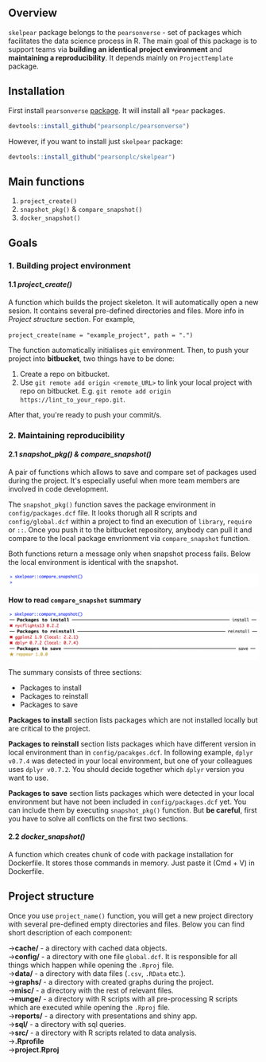 <!-- README.md is generated from README.Rmd. Please edit that file -->
Overview
--------

`skelpear` package belongs to the `pearsonverse` - set of packages which facilitates the data science process in R. The main goal of this package is to support teams via __building an identical project environment__ and __maintaining a reproducibility__. It depends mainly on `ProjectTemplate` package.

## Installation

First install `pearsonverse` [package](https://github.com/pearsonplc/pearsonverse). It will install all `*pear` packages.

``` r
devtools::install_github("pearsonplc/pearsonverse")
```

However, if you want to install just `skelpear` package:

``` r
devtools::install_github("pearsonplc/skelpear")
```

## Main functions

1. `project_create()`     
2. `snapshot_pkg()` & `compare_snapshot()`    
3. `docker_snapshot()`     

## Goals

### 1. Building project environment

#### 1.1 _project_create()_


A function which builds the project skeleton. It will automatically open a new sesion. It contains several pre-defined directories and files. More info in _Project structure_ section. For example,

`project_create(name = "example_project", path = ".")`

The function automatically initialises `git` environment. Then, to push your project into __bitbucket__, two things have to be done:

1. Create a repo on bitbucket.
2. Use `git remote add origin <remote_URL>` to link your local project with repo on bitbucket. E.g. `git remote add origin https://lint_to_your_repo.git`.

After that, you're ready to push your commit/s.

### 2. Maintaining reproducibility

#### 2.1 _snapshot_pkg() & compare_snapshot()_

A pair of functions which allows to save and compare set of packages used during the project. It's especially useful when more team members are involved in code development.

The `snapshot_pkg()` function saves the package environment in `config/packages.dcf` file. It looks thorugh all R scripts and `config/global.dcf` within a project to find an execution of `library`, `require` or `::`. Once you push it to the bitbucket repository, anybody can pull it and compare to the local package envrionment via `compare_snapshot` function.

Both functions return a message only when snapshot process fails. Below the local environment is identical with the snapshot.

![](https://raw.githubusercontent.com/pearsonplc/skelpear/new_compare_snapshot/inst/img/snapshot_no_message.png)

__How to read `compare_snapshot` summary__

![](https://raw.githubusercontent.com/pearsonplc/skelpear/new_compare_snapshot/inst/img/compare_snapshot.png)

The summary consists of three sections:

- Packages to install
- Packages to reinstall
- Packages to save

__Packages to install__ section lists packages which are not installed locally but are critical to the project.

__Packages to reinstall__ section lists packages which have different version in local environment than in `config/pacakges.dcf`. In following example, `dplyr v0.7.4` was detected in your local environment, but one of your colleagues uses `dplyr v0.7.2`. You should decide together which `dplyr` version you want to use.

__Packages to save__ section lists packages which were detected in your local environment but have not been included in `config/packages.dcf` yet. You can include them by executing `snapshot_pkg()` function. But __be careful__, first you have to solve all conflicts on the first two sections.

#### 2.2 _docker_snapshot()_

A function which creates chunk of code with package installation for Dockerfile. It stores those commands in memory. Just paste it (Cmd + V) in Dockerfile.

## Project structure

Once you use `project_name()` function, you will get a new project directory with several pre-defined empty directories and files. Below you can find short description of each component:

->__cache/__ - a directory with cached data objects.     
->__config/__ - a directory with one file `global.dcf`. It is responsible for all things which happen while opening the `.Rproj` file.        
->__data/__ - a directory with data files (`.csv`, `.RData` etc.).   
->__graphs/__ - a directory with created graphs during the project.    
->__misc/__ - a directory with the rest of relevant files.    
->__munge/__ - a directory with R scripts with all pre-processing R scripts which are executed while opening the `.Rproj` file.   
->__reports/__ - a directory with presentations and shiny app.   
->__sql/__ - a directory with sql queries.     
->__src/__ - a directory with R scripts related to data analysis.    
->__.Rprofile__    
->__project.Rproj__    

